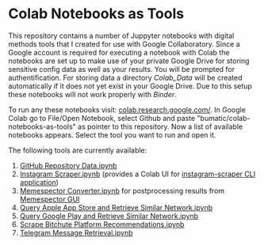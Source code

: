 # Colab Notebooks as Tools

This repository contains a number of Juppyter notebooks with digital methods tools that I created for use with Google Collaboratory. Since a Google account is required for executing a notebook with Colab the notebooks are set up to make use of your private Google Drive for storing sensitive config data as well as your results. You will be prompted for authentification. For storing data a directory *Colab_Data* will be created automatically if it does not yet exist in your Google Drive. Due to this setup these notebooks will not work properly with *Binder*.

To run any these notebooks visit: [colab.research.google.com/](https://colab.research.google.com/). In Google Colab go to File/Open Notebook, select Github and paste "bumatic/colab-notebooks-as-tools" as pointer to this repository. Now a list of available notebooks appears. Select the tool you want to run and open it.

The following tools are currently available:

1. [GitHub Repository Data.ipynb](https://colab.research.google.com/github/bumatic/colab-notebooks-as-tools/blob/main/GitHub%20Repository%20Data.ipynb)
2. [Instagram Scraper.ipynb](https://colab.research.google.com/github/bumatic/colab-notebooks-as-tools/blob/main/Instagram%20Scraper.ipynb) (provides a Colab UI for [instagram-scraper CLI application](https://github.com/arc298/instagram-scraper))
3. [Memespector Converter.ipynb](https://colab.research.google.com/github/bumatic/colab-notebooks-as-tools/blob/main/Memespector%20Converter.ipynb) for postprocessing results from [Memespector GUI](https://github.com/jason-chao/memespector-gui)
4. [Query Apple App Store and Retrieve Similar Network.ipynb](https://colab.research.google.com/github/bumatic/colab-notebooks-as-tools/blob/main/Query%20Apple%20App%20Store%20and%20Retrieve%20Similar%20Network.ipynb)
5. [Query Google Play and Retrieve Similar Network.ipynb](https://colab.research.google.com/github/bumatic/colab-notebooks-as-tools/blob/main/Query%20Google%20Play%20and%20Retrieve%20Similar%20Network.ipynb)
6. [Scrape Bitchute Platform Recommendations.ipynb](https://colab.research.google.com/github/bumatic/colab-notebooks-as-tools/blob/main/Scrape%20Bitchute%20Platform%20Recommendations.ipynb)
7. [Telegram Message Retrieval.ipynb](https://colab.research.google.com/github/bumatic/colab-notebooks-as-tools/blob/main/Telegram%20Message%20Retrieval.ipynb)
